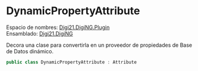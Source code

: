 # DynamicPropertyAttribute

Espacio de nombres: [Digi21.DigiNG.Plugin](../../)  
Ensamblado: [Digi21.DigiNG](../../../digi21.diging/)

Decora una clase para convertirla en un proveedor de propiedades de Base de Datos dinámico.

```csharp
public class DynamicPropertyAttribute : Attribute
```



